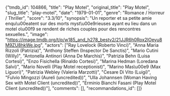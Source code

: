 {"tmdb_id": 104866, "title": "Play Motel", "original_title": "Play Motel", "slug_title": "play-motel", "date": "1979-01-01", "genre": "Romance / Horreur / Thriller", "score": "3.3/10", "synopsis": "Un reporter et sa petite amie enqu\u00eatent sur des morts myst\u00e9rieuses ayant eu lieu dans un motel o\u00f9 se rendent de riches couples pour des rencontres sexuelles.", "image": "https://image.tmdb.org/t/p/w185_and_h278_bestv2/21JJR6h0Rox2lOeyu8M9ZU8hkWe.jpg", "actors": ["Ray Lovelock (Roberto Vinci)", "Anna Maria Rizzoli (Patrizia)", "Anthony Steffen (Inspector De Sanctis)", "Mario Cutini (Willy)", "Antonella Antinori (Anna De Marchis)", "Patrizia Behn (Luisa Cortesi)", "Enzo Fisichella (Rinaldo Cortesi)", "Marina Hedman (Loredana Salvi)", "Mario Novelli (Play Motel receptionist)", "Marino Mas\u00e9 (Max Liguori)", "Patrizia Webley (Valeria Marzotti)", "Cesare Di Vito (Luigi)", "Fulvio Mingozzi (Aureli (uncredited))", "Ulla Johannsen (Woman Having Sex with Motel Client (uncredited))", "Erminio Bianchi Fasani (Play Motel Client (uncredited))"], "comments": [], "recommandations_id": []}